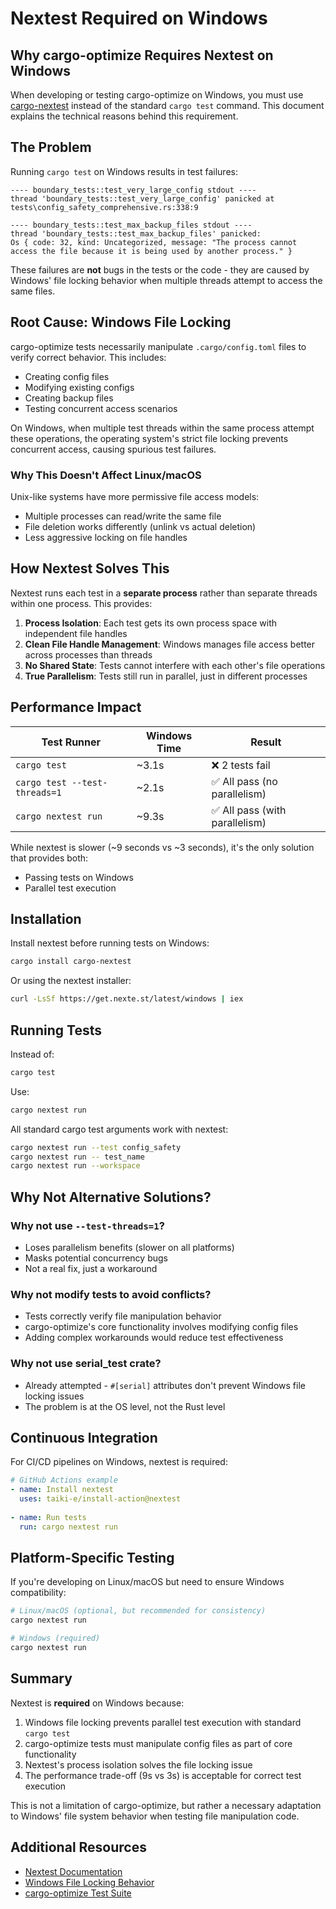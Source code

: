 # Nextest Required on Windows

## Why cargo-optimize Requires Nextest on Windows

When developing or testing cargo-optimize on Windows, you must use [cargo-nextest](https://nexte.st/) instead of the standard `cargo test` command. This document explains the technical reasons behind this requirement.

## The Problem

Running `cargo test` on Windows results in test failures:

```
---- boundary_tests::test_very_large_config stdout ----
thread 'boundary_tests::test_very_large_config' panicked at tests\config_safety_comprehensive.rs:338:9

---- boundary_tests::test_max_backup_files stdout ----
thread 'boundary_tests::test_max_backup_files' panicked: 
Os { code: 32, kind: Uncategorized, message: "The process cannot access the file because it is being used by another process." }
```

These failures are **not** bugs in the tests or the code - they are caused by Windows' file locking behavior when multiple threads attempt to access the same files.

## Root Cause: Windows File Locking

cargo-optimize tests necessarily manipulate `.cargo/config.toml` files to verify correct behavior. This includes:
- Creating config files
- Modifying existing configs
- Creating backup files
- Testing concurrent access scenarios

On Windows, when multiple test threads within the same process attempt these operations, the operating system's strict file locking prevents concurrent access, causing spurious test failures.

### Why This Doesn't Affect Linux/macOS

Unix-like systems have more permissive file access models:
- Multiple processes can read/write the same file
- File deletion works differently (unlink vs actual deletion)
- Less aggressive locking on file handles

## How Nextest Solves This

Nextest runs each test in a **separate process** rather than separate threads within one process. This provides:

1. **Process Isolation**: Each test gets its own process space with independent file handles
2. **Clean File Handle Management**: Windows manages file access better across processes than threads
3. **No Shared State**: Tests cannot interfere with each other's file operations
4. **True Parallelism**: Tests still run in parallel, just in different processes

## Performance Impact

| Test Runner | Windows Time | Result |
|------------|-------------|---------|
| `cargo test` | ~3.1s | ❌ 2 tests fail |
| `cargo test --test-threads=1` | ~2.1s | ✅ All pass (no parallelism) |
| `cargo nextest run` | ~9.3s | ✅ All pass (with parallelism) |

While nextest is slower (~9 seconds vs ~3 seconds), it's the only solution that provides both:
- Passing tests on Windows
- Parallel test execution

## Installation

Install nextest before running tests on Windows:

```bash
cargo install cargo-nextest
```

Or using the nextest installer:

```bash
curl -LsSf https://get.nexte.st/latest/windows | iex
```

## Running Tests

Instead of:
```bash
cargo test
```

Use:
```bash
cargo nextest run
```

All standard cargo test arguments work with nextest:
```bash
cargo nextest run --test config_safety
cargo nextest run -- test_name
cargo nextest run --workspace
```

## Why Not Alternative Solutions?

### Why not use `--test-threads=1`?
- Loses parallelism benefits (slower on all platforms)
- Masks potential concurrency bugs
- Not a real fix, just a workaround

### Why not modify tests to avoid conflicts?
- Tests correctly verify file manipulation behavior
- cargo-optimize's core functionality involves modifying config files
- Adding complex workarounds would reduce test effectiveness

### Why not use serial_test crate?
- Already attempted - `#[serial]` attributes don't prevent Windows file locking issues
- The problem is at the OS level, not the Rust level

## Continuous Integration

For CI/CD pipelines on Windows, nextest is required:

```yaml
# GitHub Actions example
- name: Install nextest
  uses: taiki-e/install-action@nextest
  
- name: Run tests
  run: cargo nextest run
```

## Platform-Specific Testing

If you're developing on Linux/macOS but need to ensure Windows compatibility:

```bash
# Linux/macOS (optional, but recommended for consistency)
cargo nextest run

# Windows (required)
cargo nextest run
```

## Summary

Nextest is **required** on Windows because:
1. Windows file locking prevents parallel test execution with standard `cargo test`
2. cargo-optimize tests must manipulate config files as part of core functionality
3. Nextest's process isolation solves the file locking issue
4. The performance trade-off (9s vs 3s) is acceptable for correct test execution

This is not a limitation of cargo-optimize, but rather a necessary adaptation to Windows' file system behavior when testing file manipulation code.

## Additional Resources

- [Nextest Documentation](https://nexte.st/)
- [Windows File Locking Behavior](https://docs.microsoft.com/en-us/windows/win32/fileio/locking-and-unlocking-byte-ranges-in-files)
- [cargo-optimize Test Suite](../tests/)